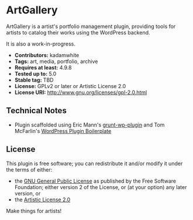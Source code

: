 ArtGallery
========

ArtGallery is a artist's portfolio management plugin, providing tools for artists to catalog their works using the WordPress backend.

It is also a work-in-progress.

* **Contributors:** kadamwhite
* **Tags:** art, media, portfolio, archive
* **Requires at least:** 4.9.8
* **Tested up to:** 5.0
* **Stable tag:** TBD
* **License:** GPLv2 or later or Artistic License 2.0
* **License URI:** http://www.gnu.org/licenses/gpl-2.0.html

## Technical Notes

* Plugin scaffolded using Eric Mann's [grunt-wp-plugin](https://github.com/10up/grunt-wp-plugin) and Tom McFarlin's [WordPress Plugin Boilerplate](https://github.com/tommcfarlin/WordPress-Plugin-Boilerplate)

## License

This plugin is free software; you can redistribute it and/or modify it under the terms of either:

- the [GNU General Public License](LICENSE.md#gnu-general-public-license) as published by the Free Software Foundation; either version 2 of the License, or (at your option) any later version, or
- the [Artistic License 2.0](LICENSE.md#artistic-license-20)

Make things for artists!

